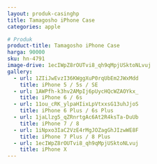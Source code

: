 ```yaml
---
layout: produk-casinghp
title: Tamagosho iPhone Case
categories: apple

# Produk
product-title: Tamagosho iPhone Case
harga: 90000
sku: hn-4791
image-drive: 1ecIWpZ8rOUTvi8_qh9qMpjUSktoNLvuj
gallery:
  - url: 1ZIiJwEvzI36KWggXuP0rqUbEm2JWxMdd
    title: iPhone 5 / 5s / SE
  - url: 1AWPfh-k3hv2AMpIj6pUycHQcWZAOYkx_
    title: iPhone 6 / 6s
  - url: 11ou_cRK_ylpaHIixLpVtxxsG13uhJjoS
    title: iPhone 6 Plus / 6s Plus
  - url: 1jaLlzg5_qZRnrtgAc6At2R4ksTa-DuUb
    title: iPhone 7 / 8
  - url: 1iNpxo3IaC2VzE4rMgJOZagGhJIzwWE8F
    title: iPhone 7 Plus / 8 Plus
  - url: 1ecIWpZ8rOUTvi8_qh9qMpjUSktoNLvuj
    title: iPhone X
---
```

